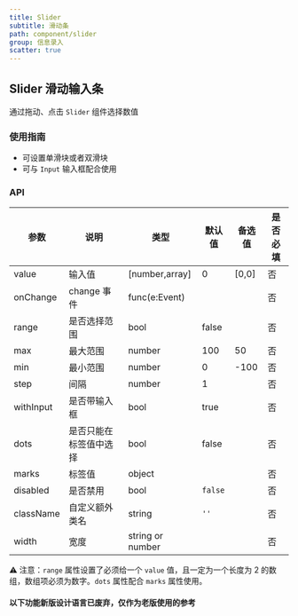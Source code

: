 ```yaml
---
title: Slider
subtitle: 滑动条
path: component/slider
group: 信息录入
scatter: true
---
```


## Slider 滑动输入条

通过拖动、点击 `Slider` 组件选择数值

### 使用指南

- 可设置单滑块或者双滑块
- 可与 `Input` 输入框配合使用

<!-- demo-slot-1 -->
<!-- demo-slot-3 -->
<!-- demo-slot-6 -->
<!-- demo-slot-7 -->

### API

| 参数      | 说明                   | 类型             | 默认值  | 备选值 | 是否必填 |
| --------- | ---------------------- | ---------------- | ------- | ------ | -------- |
| value     | 输入值                 | [number,array]   | 0       | [0,0]  | 否       |
| onChange  | change 事件            | func(e:Event)    |         |        | 否       |
| range     | 是否选择范围           | bool             | false   |        | 否       |
| max       | 最大范围               | number           | 100     | 50     | 否       |
| min       | 最小范围               | number           | 0       | -100   | 否       |
| step      | 间隔                   | number           | 1       |        | 否       |
| withInput | 是否带输入框           | bool             | true    |        | 否       |
| dots      | 是否只能在标签值中选择 | bool             | false   |        | 否       |
| marks     | 标签值                 | object           |         |        | 否       |
| disabled  | 是否禁用               | bool             | `false` |        | 否       |
| className | 自定义额外类名         | string           | `''`    |        | 否       |
| width     | 宽度                   | string or number |         |        | 否       |

⚠️ 注意：`range` 属性设置了必须给一个 `value` 值，且一定为一个长度为 2 的数组，数组项必须为数字。`dots` 属性配合 `marks` 属性使用。


#### 以下功能新版设计语言已废弃，仅作为老版使用的参考

<!-- demo-slot-2 -->
<!-- demo-slot-4 -->
<!-- demo-slot-5 -->

